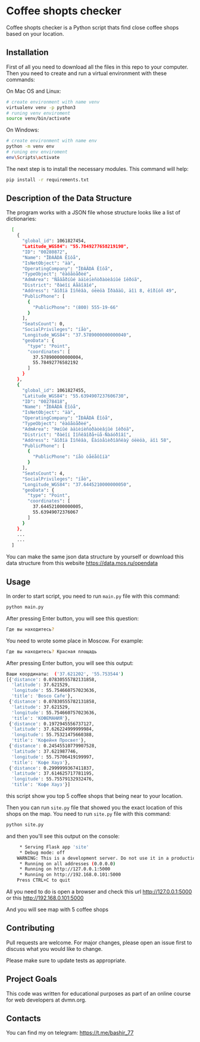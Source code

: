 # Coffee shopts checker

Coffee shopts checker is a Python script thats find close coffee shops based on your location. 

## Installation

First of all you need to download all the files in this repo to your computer. Then you need to create and run a virtual environment with these commands:

On Mac OS and Linux:
```bash
# create environment with name venv
virtualenv venv -p python3
# runing venv enviroment
source venv/bin/activate
```

On Windows:
```bash
# create environment with name env
python -m venv env
# runing env enviroment
env\Scripts\activate
```

The next step is to install the necessary modules. This command will help:
```bash
pip install -r requirements.txt
```

## Description of the Data Structure

The program works with a JSON file whose structure looks like a list of dictionaries:
```bash
  [
    {
      "global_id": 1061827454,
      "Latitude_WGS84": "55.7849277658219190",
      "ID": "00280872",
      "Name": "ÏÐÀÂDÀ Êîôå",
      "IsNetObject": "äà",
      "OperatingCompany": "ÏÐÀÂDÀ Êîôå",
      "TypeObject": "êàôåòåðèé",
      "AdmArea": "Ñåâåðíûé àäìèíèñòðàòèâíûé îêðóã",
      "District": "ðàéîí Áåãîâîé",
      "Address": "ãîðîä Ìîñêâà, óëèöà Ïðàâäû, äîì 8, êîðïóñ 49",
      "PublicPhone": [
        {
          "PublicPhone": "(800) 555-19-66"
        }
      ],
      "SeatsCount": 0,
      "SocialPrivileges": "íåò",
      "Longitude_WGS84": "37.5789000000000040",
      "geoData": {
        "type": "Point",
        "coordinates": [
          37.578900000000004,
          55.78492776582192
        ]
      }
    },
    {
      "global_id": 1061827455,
      "Latitude_WGS84": "55.6394907237606730",
      "ID": "00278418",
      "Name": "ÏÐÀÂDÀ Êîôå",
      "IsNetObject": "äà",
      "OperatingCompany": "ÏÐÀÂDÀ Êîôå",
      "TypeObject": "êàôåòåðèé",
      "AdmArea": "Þæíûé àäìèíèñòðàòèâíûé îêðóã",
      "District": "ðàéîí Ìîñêâîðå÷üå-Ñàáóðîâî",
      "Address": "ãîðîä Ìîñêâà, Êàíòåìèðîâñêàÿ óëèöà, äîì 58",
      "PublicPhone": [
        {
          "PublicPhone": "íåò òåëåôîíà"
        }
      ],
      "SeatsCount": 4,
      "SocialPrivileges": "íåò",
      "Longitude_WGS84": "37.6445210000000050",
      "geoData": {
        "type": "Point",
        "coordinates": [
          37.644521000000005,
          55.63949072376067
        ]
      }
    },
    ...
    ...
  ]
```

You can make the same json data structure by yourself or download this data structure from this website https://data.mos.ru/opendata

## Usage

In order to start script, you need to run `main.py` file with this command:

```bash
python main.py
```

After pressing Enter button, you will see this question:

```bash
Где вы находитесь?
```

You need to wrote some place in Moscow. For example:
```bash
Где вы находитесь? Красная площадь
```

After pressing Enter button, you will see this output:

```bash
Ваши координаты:  ('37.621202', '55.753544')
[{'distance': 0.07830555782131858,
  'latitude': 37.621529,
  'longitude': 55.754660757023636,
  'title': 'Bosco Cafe'},
 {'distance': 0.07830555782131858,
  'latitude': 37.621529,
  'longitude': 55.754660757023636,
  'title': 'КОФЕМАНИЯ'},
 {'distance': 0.1972945556737127,
  'latitude': 37.626224999999984,
  'longitude': 55.75321475660388,
  'title': 'Кофейня Просвет'},
 {'distance': 0.24545510779907528,
  'latitude': 37.621987746,
  'longitude': 55.75706419199997,
  'title': 'Кофе Хауз'},
 {'distance': 0.2999999367411837,
  'latitude': 37.614625717781195,
  'longitude': 55.75579132932476,
  'title': 'Кофе Хауз'}]
```

this script show you top 5 coffee shops that being near to your location. 

Then you can run `site.py` file that showed you the exact location of this shops on the map.
You need to run `site.py` file with this command:

```bash
python site.py
```

and then you'll see this output on the console:
```bash
     * Serving Flask app 'site'
     * Debug mode: off
    WARNING: This is a development server. Do not use it in a production deployment. Use a production WSGI server instead.
     * Running on all addresses (0.0.0.0)
     * Running on http://127.0.0.1:5000
     * Running on http://192.168.0.101:5000
    Press CTRL+C to quit
```

All you need to do is open a browser and check this url http://127.0.0.1:5000 or this http://192.168.0.101:5000

And you will see map with 5 coffee shops

## Contributing

Pull requests are welcome. For major changes, please open an issue first
to discuss what you would like to change.

Please make sure to update tests as appropriate.

## Project Goals
This code was written for educational purposes as part of an online course for web developers at dvmn.org.

## Contacts

You can find my on telegram: https://t.me/bashir_77